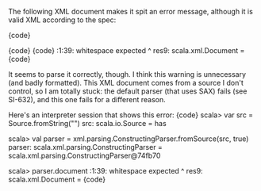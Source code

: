The following XML document makes it spit an error message, although it is valid XML according to the spec:

{code}
<?xml version='1.0' encoding='UTF-8'?><feed/>
{code}
{code}
:1:39: whitespace expected<?xml version='1.0' encoding='UTF-8'?><feed/>                                      ^
res9: scala.xml.Document = <feed></feed>
{code}

It seems to parse it correctly, though. I think this warning is unnecessary (and badly formatted). This XML document comes from a source I don't control, so I am totally stuck: the default parser (that uses SAX) fails (see SI-632), and this one fails for a different reason.

Here's an interpreter session that shows this error:
{code}
scala> var src = Source.fromString("<?xml version='1.0' encoding='UTF-8'?><feed/>")
src: scala.io.Source = has

scala> val parser = xml.parsing.ConstructingParser.fromSource(src, true)
parser: scala.xml.parsing.ConstructingParser = scala.xml.parsing.ConstructingParser@74fb70

scala> parser.document
:1:39: whitespace expected<?xml version='1.0' encoding='UTF-8'?><feed/>                                      ^
res9: scala.xml.Document = <feed></feed>
{code}
